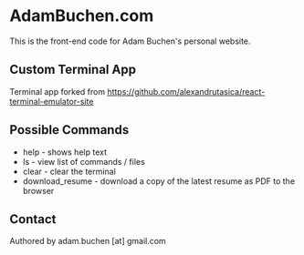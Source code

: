 # AdamBuchen.com

This is the front-end code for Adam Buchen's personal website.

## Custom Terminal App

Terminal app forked from https://github.com/alexandrutasica/react-terminal-emulator-site

## Possible Commands

* help - shows help text
* ls - view list of commands / files
* clear - clear the terminal
* download_resume - download a copy of the latest resume as PDF to the browser

## Contact

Authored by adam.buchen [at] gmail.com
